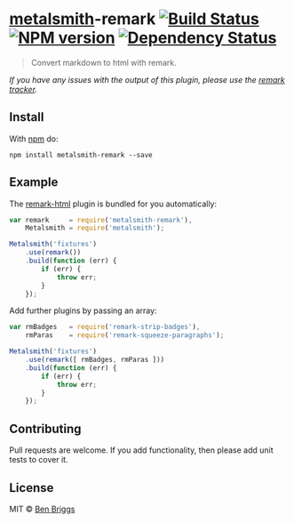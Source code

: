 # [metalsmith][metalsmith]-remark [![Build Status](https://travis-ci.org/ben-eb/metalsmith-remark.svg?branch=master)][ci] [![NPM version](https://badge.fury.io/js/metalsmith-remark.svg)][npm] [![Dependency Status](https://gemnasium.com/ben-eb/metalsmith-remark.svg)][deps]

> Convert markdown to html with remark.

*If you have any issues with the output of this plugin, please use the
[remark tracker](https://github.com/wooorm/remark/issues).*


## Install

With [npm](https://npmjs.org/package/metalsmith-remark) do:

```
npm install metalsmith-remark --save
```


## Example

The [remark-html] plugin is bundled for you automatically:

```js
var remark     = require('metalsmith-remark'),
    Metalsmith = require('metalsmith');

Metalsmith('fixtures')
    .use(remark())
    .build(function (err) {
        if (err) {
            throw err;
        }
    });
```

Add further plugins by passing an array:

```js
var rmBadges   = require('remark-strip-badges'),
    rmParas    = require('remark-squeeze-paragraphs');

Metalsmith('fixtures')
    .use(remark([ rmBadges, rmParas ]))
    .build(function (err) {
        if (err) {
            throw err;
        }
    });
```


## Contributing

Pull requests are welcome. If you add functionality, then please add unit
tests to cover it.


## License

MIT © [Ben Briggs](http://beneb.info)


[ci]:          https://travis-ci.org/ben-eb/metalsmith-remark
[deps]:        https://gemnasium.com/ben-eb/metalsmith-remark
[remark-html]: https://github.com/wooorm/remark-html
[metalsmith]:  https://github.com/segmentio/metalsmith
[npm]:         http://badge.fury.io/js/metalsmith-remark
